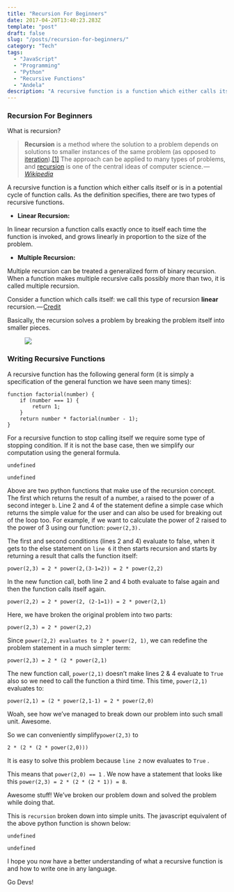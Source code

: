```yaml
---
title: "Recursion For Beginners"
date: 2017-04-20T13:40:23.283Z
template: "post"
draft: false
slug: "/posts/recursion-for-beginners/"
category: "Tech"
tags:
  - "JavaScript"
  - "Programming"
  - "Python"
  - "Recursive Functions"
  - "Andela"
description: "A recursive function is a function which either calls itself or is in a potential cycle of function calls. As the definition specifies, there are two types of recursive functions. In linear…"
---
```


### Recursion For Beginners

What is recursion?

> **Recursion** is a method where the solution to a problem depends on solutions to smaller instances of the same problem (as opposed to [iteration](https://en.wikipedia.org/wiki/Iteration#Computing "Iteration")).[\[1\]](https://en.wikipedia.org/wiki/Recursion_%28computer_science%29#cite_note-1) The approach can be applied to many types of problems, and [recursion](https://en.wikipedia.org/wiki/Recursion "Recursion") is one of the central ideas of computer science. — [_Wikipedia_](https://en.wikipedia.org/wiki/Recursion_%28computer_science%29)

A recursive function is a function which either calls itself or is in a potential cycle of function calls. As the definition specifies, there are two types of recursive functions.

*   **Linear Recursion:**

In linear recursion a function calls exactly once to itself each time the function is invoked, and grows linearly in proportion to the size of the problem.

*   **Multiple Recursion:**

Multiple recursion can be treated a generalized form of binary recursion. When a function makes multiple recursive calls possibly more than two, it is called multiple recursion.

Consider a function which calls itself: we call this type of recursion **linear** recursion. — [Credit](http://pages.cs.wisc.edu/~calvin/cs110/RECURSION.html)

Basically, the recursion solves a problem by breaking the problem itself into smaller pieces.

<figure>

![](/media/recursion-for-beginners-0.jpeg)

</figure>

### **Writing Recursive Functions**

A recursive function has the following general form (it is simply a specification of the general function we have seen many times):

```
function factorial(number) {
    if (number === 1) {
        return 1;
    }
    return number * factorial(number - 1);
}
```

For a recursive function to stop calling itself we require some type of stopping condition. If it is not the base case, then we simplify our computation using the general formula.

```
undefined
```
```
undefined
```

Above are two python functions that make use of the recursion concept. The first which returns the result of a number, `a` raised to the power of a second integer `b`. Line 2 and 4 of the statement define a simple case which returns the simple value for the user and can also be used for breaking out of the loop too. For example, if we want to calculate the power of 2 raised to the power of 3 using our function: `power(2,3).`

The first and second conditions (lines 2 and 4) evaluate to false, when it gets to the else statement on `line 6` it then starts recursion and starts by returning a result that calls the function itself:

```
power(2,3) = 2 * power(2,(3-1=2)) = 2 * power(2,2)
```

In the new function call, both line 2 and 4 both evaluate to false again and then the function calls itself again.

```
power(2,2) = 2 * power(2, (2-1=1)) = 2 * power(2,1)
```

Here, we have broken the original problem into two parts:

```
power(2,3) = 2 * power(2,2)
```

Since `power(2,2) evaluates to 2 * power(2, 1)`, we can redefine the problem statement in a much simpler term:

```
power(2,3) = 2 * (2 * power(2,1)
```

The new function call, `power(2,1)` doesn’t make lines 2 & 4 evaluate to `True` also so we need to call the function a third time. This time, `power(2,1)` evaluates to:

```
power(2,1) = (2 * power(2,1-1) = 2 * power(2,0)
```

Woah, see how we’ve managed to break down our problem into such small unit. Awesome.

So we can conveniently simplify`power(2,3)` to

```
2 * (2 * (2 * power(2,0)))
```

It is easy to solve this problem because `line 2` now evaluates to `True` .

This means that `power(2,0) == 1` . We now have a statement that looks like this `power(2,3) = 2 * (2 * (2 * 1)) = 8`.

Awesome stuff! We’ve broken our problem down and solved the problem while doing that.

This is `recursion` broken down into simple units. The javascript equivalent of the above python function is shown below:

```
undefined
```
```
undefined
```

I hope you now have a better understanding of what a recursive function is and how to write one in any language.

Go Devs!
